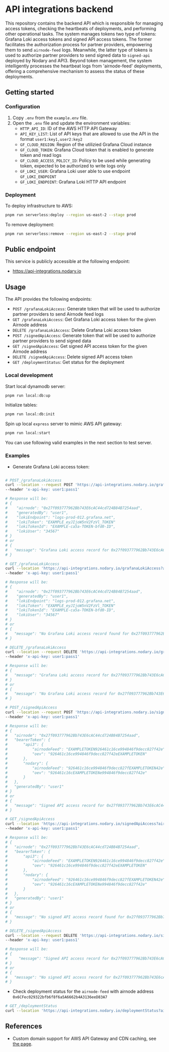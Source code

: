 # API integrations backend

This repository contains the backend API which is responsible for managing access tokens, checking the heartbeats of
deployments, and performing other operational tasks. The system manages tokens two type of tokens: Grafana Loki access
tokens and signed API access tokens. The former facilitates the authorization process for partner providers, empowering
them to send `airnode-feed` logs. Meanwhile, the latter type of tokens is used to authorize partner providers to send
signed data to `signed-api` deployed by Nodary and API3. Beyond token management, the system intelligently processes the
heartbeat logs from 'airnode-feed' deployments, offering a comprehensive mechanism to assess the status of these
deployments.

## Getting started

### Configuration

1. Copy `.env` from the `example.env` file.
2. Open the `.env` file and update the environment variables:
   - `HTTP_API_ID`: ID of the AWS HTTP API Gateway
   - `API_KEY_LIST`: List of API keys that are allowed to use the API in the format `user1:key1,user2:key2`
   - `GF_CLOUD_REGION`: Region of the utilizied Grafana Cloud instance
   - `GF_CLOUD_TOKEN`: Grafana Cloud token that is enabled to generate token and read logs
   - `GF_CLOUD_ACCESS_POLICY_ID`: Policy to be used while generating token, expected to be authorized to write logs only
   - `GF_LOKI_USER`: Grafana Loki user able to use endpoint `GF_LOKI_ENDPOINT`
   - `GF_LOKI_ENDPOINT`: Grafana Loki HTTP API endpoint

### Deployment

To deploy infrastructure to AWS:

```bash
pnpm run serverless:deploy --region us-east-2 --stage prod
```

To remove deployment:

```bash
pnpm run serverless:remove --region us-east-2 --stage prod
```

## Public endpoint

This service is publicly accessible at the following endpoint:

- <https://api-integrations.nodary.io>

## Usage

The API provides the following endpoints:

- `POST /grafanaLokiAccess`: Generate token that will be used to authorize partner providers to send Airnode feed logs
- `GET /grafanaLokiAccess`: Get Grafana Loki access token for the given Airnode address
- `DELETE /grafanaLokiAccess`: Delete Grafana Loki access token
- `POST /signedApiAccess`: Generate token that will be used to authorize partner providers to send signed data
- `GET /signedApiAccess`: Get signed API access token for the given Airnode address
- `DELETE /signedApiAccess`: Delete signed API access token
- `GET /deploymentStatus`: Get status for the deployment

### Local development

Start local dynamodb server:

```bash
pnpm run local:db:up
```

Initialize tables:

```bash
pnpm run local:db:init
```

Spin up local `express` server to mimic AWS API gateway:

```bash
pnpm run local:start
```

You can use following valid examples in the next section to test server.

### Examples

- Generate Grafana Loki access token:

```bash

# POST_/grafanaLokiAccess
curl --location --request POST 'https://api-integrations.nodary.io/grafanaLokiAccess?airnode=0x27f093777962Bb743E6cAC44cd724B84B7254aad' \
--header 'x-api-key: user1:pass1'

# Response will be:
# {
#    "airnode": "0x27f093777962Bb743E6cAC44cd724B84B7254aad",
#    "generatedBy": "user1",
#    "lokiEndpoint": "logs-prod-012.grafana.net",
#    "lokiToken": "EXAMPLE_eyJIjoW5nV2FzVl_TOKEN"
#    "lokiTokenId": "EXAMPLE-ca5a-TOKEN-bfd0-ID",
#    "lokiUser": "34567"
# }
# or
# {
#   "message": "Grafana Loki access record for 0x27f093777962Bb743E6cAC44cd724B84B7254aad already exists"
# }

# GET_/grafanaLokiAccess
curl --location 'https://api-integrations.nodary.io/grafanaLokiAccess?airnode=0x27f093777962Bb743E6cAC44cd724B84B7254aad' \
--header 'x-api-key: user1:pass1'

# Response will be:
# {
#    "airnode": "0x27f093777962Bb743E6cAC44cd724B84B7254aad",
#    "generatedBy": "user1",
#    "lokiEndpoint": "logs-prod-012.grafana.net",
#    "lokiToken": "EXAMPLE_eyJIjoW5nV2FzVl_TOKEN"
#    "lokiTokenId": "EXAMPLE-ca5a-TOKEN-bfd0-ID",
#    "lokiUser": "34567"
# }
# or
# {
#   "message": "No Grafana Loki access record found for 0x27f093777962Bb743E6cAC44cd724B84B7254aad"
# }

# DELETE_/grafanaLokiAccess
curl --location --request DELETE 'https://api-integrations.nodary.io/grafanaLokiAccess?airnode=0x27f093777962Bb743E6cAC44cd724B84B7254aad' \
--header 'x-api-key: user1:pass1'

# Response will be:
# {
#   "message": "Grafana Loki access record for 0x27f093777962Bb743E6cAC44cd724B84B7254aad has been deleted"
# }
# or
# {
#   "message": "No Grafana Loki access record for 0x27f093777962Bb743E6cAC44cd724B84B7254aad found to delete"
# }

# POST_/signedApiAccess
curl --location --request POST 'https://api-integrations.nodary.io/signedApiAccess?airnode=0x27f093777962Bb743E6cAC44cd724B84B7254aad' \
--header 'x-api-key: user1:pass1'

# Response will be:
# {
#   "airnode": "0x27f093777962Bb743E6cAC44cd724B84B7254aad",
#   "bearerToken": {
#       "api3": {
#           "airnodeFeed": "EXAMPLETOKEN926461c16ce994846f9decc827f42e",
#           "oev": "926461c16ce994846f9decc827f42eEXAMPLETOKEN"
#       },
#       "nodary": {
#           "airnodeFeed": "926461c16ce994846f9decc827fEXAMPLETOKEN42e",
#           "oev": "926461c16cEXAMPLETOKENe994846f9decc827f42e"
#       }
#   },
#   "generatedBy": "user1"
# }
# or
# {
#   "message": "Signed API access record for 0x27f093777962Bb743E6cAC44cd724B84B7254aad already exists"
# }

# GET_/signedApiAccess
curl --location 'https://api-integrations.nodary.io/signedApiAccess?airnode=0x27f093777962Bb743E6cAC44cd724B84B7254aad' \
--header 'x-api-key: user1:pass1'

# Response will be:
# {
#   "airnode": "0x27f093777962Bb743E6cAC44cd724B84B7254aad",
#   "bearerToken": {
#       "api3": {
#           "airnodeFeed": "EXAMPLETOKEN926461c16ce994846f9decc827f42e",
#           "oev": "926461c16ce994846f9decc827f42eEXAMPLETOKEN"
#       },
#       "nodary": {
#           "airnodeFeed": "926461c16ce994846f9decc827fEXAMPLETOKEN42e",
#           "oev": "926461c16cEXAMPLETOKENe994846f9decc827f42e"
#       }
#   },
#   "generatedBy": "user1"
# }
# or
# {
#   "message": "No signed API access record found for 0x27f093777962Bb743E6cAC44cd724B84B7254aad"
# }

# DELETE_/signedApiAccess
curl --location --request DELETE 'https://api-integrations.nodary.io/signedApiAccess?airnode=0x27f093777962Bb743E6cAC44cd724B84B7254aad' \
--header 'x-api-key: user1:pass1'

# Response will be:
# {
#     "message": "Signed API access record for 0x27f093777962Bb743E6cAC44cd724B84B7254aad has been deleted"
# }
# or
# {
#   "message": "No signed API access record for 0x27f093777962Bb743E6cAC44cd724B84B7254aad found to delete"
# }
```

- Check deployment status for the `airnode-feed` with airnode address `0x6CFec029322bfb6f8f6a5A6662b4A3136eeD83A7`

```bash
# GET_/deploymentStatus
curl --location 'https://api-integrations.nodary.io/deploymentStatus?airnode=0x27f093777962Bb743E6cAC44cd724B84B7254aad&app=airnode-feed'
```

## References

- Custom domain support for AWS API Gateway and CDN caching, see
  [the page](https://kylebarron.dev/blog/caching-lambda-functions-cloudflare).
